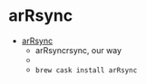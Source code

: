 # arRsync
- [arRsync](https://arrsync.sourceforge.io/)
  -  arRsyncrsync, our way
  - 
  - `brew cask install arRsync`
